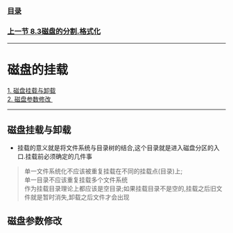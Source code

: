 ### [目录](https://github.com/Letitmiss/Linux-learning/blob/master/README.md)
### [上一节  8.3磁盘的分割.格式化 ](https://github.com/Letitmiss/Linux-learning/blob/master/blog/8.3disk_fileSystem.md)
------
# 磁盘的挂载   
[1. 磁盘挂载与卸载 ](#磁盘挂载与卸载)   
[2. 磁盘参数修改 ](#磁盘参数修改)  

-----

## 磁盘挂载与卸载
* 挂载的意义就是将文件系统与目录树的结合,这个目录就是进入磁盘分区的入口.挂载前必须确定的几件事  
> 单一文件系统化不应该被重复挂载在不同的挂载点(目录)上;  
> 单一目录不应该重复挂载多个文件系统  
> 作为挂载目录理论上都应该是空目录;如果挂载目录不是空的,挂载之后旧文件就是暂时消失,卸载之后文件才会出现  

## 磁盘参数修改
